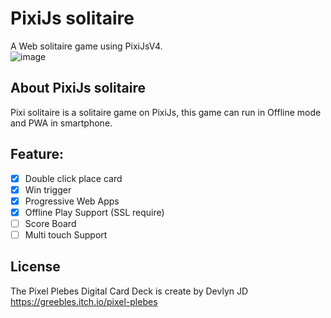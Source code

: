 # PixiJs solitaire
A Web solitaire game using PixiJsV4.<br>
![image](https://github.com/s2031215/pixi_solitaire/blob/master/Pixi_Solitaire_screenshot.png)

## About PixiJs solitaire

Pixi solitaire is a solitaire game on PixiJs, this game can run in Offline mode and PWA in smartphone.

## Feature:<br>

- [x] Double click place card
- [x] Win trigger
- [x] Progressive Web Apps
- [x] Offline Play Support (SSL require)
- [ ] Score Board
- [ ] Multi touch Support
## License

The Pixel Plebes Digital Card Deck is create by Devlyn JD<br>
https://greebles.itch.io/pixel-plebes<br>
